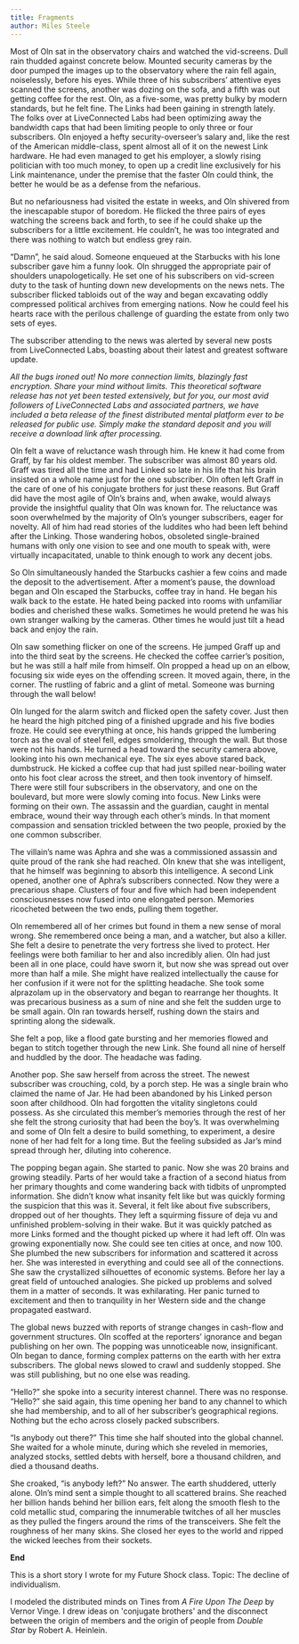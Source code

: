 ```yaml
---
title: Fragments
author: Miles Steele
---
```


Most of Oln sat in the observatory chairs and watched the vid-screens. Dull rain thudded against concrete below. Mounted security cameras by the door pumped the images up to the observatory where the rain fell again, noiselessly, before his eyes. While three of his subscribers’ attentive eyes scanned the screens, another was dozing on the sofa, and a fifth was out getting coffee for the rest. Oln, as a five-some, was pretty bulky by modern standards, but he felt fine. The Links had been gaining in strength lately. The folks over at LiveConnected Labs had been optimizing away the bandwidth caps that had been limiting people to only three or four subscribers. Oln enjoyed a hefty security-overseer’s salary and, like the rest of the American middle-class, spent almost all of it on the newest Link hardware. He had even managed to get his employer, a slowly rising politician with too much money, to open up a credit line exclusively for his Link maintenance, under the premise that the faster Oln could think, the better he would be as a defense from the nefarious.

But no nefariousness had visited the estate in weeks, and Oln shivered from the inescapable stupor of boredom. He flicked the three pairs of eyes watching the screens back and forth, to see if he could shake up the subscribers for a little excitement. He couldn’t, he was too integrated and there was nothing to watch but endless grey rain.

“Damn”, he said aloud. Someone enqueued at the Starbucks with his lone subscriber gave him a funny look. Oln shrugged the appropriate pair of shoulders unapologetically. He set one of his subscribers on vid-screen duty to the task of hunting down new developments on the news nets. The subscriber flicked tabloids out of the way and began excavating oddly compressed political archives from emerging nations. Now he could feel his hearts race with the perilous challenge of guarding the estate from only two sets of eyes.

The subscriber attending to the news was alerted by several new posts from LiveConnected Labs, boasting about their latest and greatest software update.

*All the bugs ironed out! No more connection limits, blazingly fast encryption. Share your mind without limits. This theoretical software release has not yet been tested extensively, but for you, our most avid followers of LiveConnected Labs and associated partners, we have included a beta release of the finest distributed mental platform ever to be released for public use. Simply make the standard deposit and you will receive a download link after processing.*

Oln felt a wave of reluctance wash through him. He knew it had come from Graff, by far his oldest member. The subscriber was almost 80 years old. Graff was tired all the time and had Linked so late in his life that his brain insisted on a whole name just for the one subscriber. Oln often left Graff in the care of one of his conjugate brothers for just these reasons. But Graff did have the most agile of Oln’s brains and, when awake, would always provide the insightful quality that Oln was known for. The reluctance was soon overwhelmed by the majority of Oln’s younger subscribers, eager for novelty. All of him had read stories of the luddites who had been left behind after the Linking. Those wandering hobos, obsoleted single-brained humans with only one vision to see and one mouth to speak with, were virtually incapacitated, unable to think enough to work any decent jobs.

So Oln simultaneously handed the Starbucks cashier a few coins and made the deposit to the advertisement. After a moment’s pause, the download began and Oln escaped the Starbucks, coffee tray in hand. He began his walk back to the estate. He hated being packed into rooms with unfamiliar bodies and cherished these walks. Sometimes he would pretend he was his own stranger walking by the cameras. Other times he would just tilt a head back and enjoy the rain.

Oln saw something flicker on one of the screens. He jumped Graff up and into the third seat by the screens. He checked the coffee carrier’s position, but he was still a half mile from himself. Oln propped a head up on an elbow, focusing six wide eyes on the offending screen. It moved again, there, in the corner. The rustling of fabric and a glint of metal. Someone was burning through the wall below!

Oln lunged for the alarm switch and flicked open the safety cover. Just then he heard the high pitched ping of a finished upgrade and his five bodies froze. He could see everything at once, his hands gripped the lumbering torch as the oval of steel fell, edges smoldering, through the wall. But those were not his hands. He turned a head toward the security camera above, looking into his own mechanical eye. The six eyes above stared back, dumbstruck. He kicked a coffee cup that had just spilled near-boiling water onto his foot clear across the street, and then took inventory of himself. There were still four subscribers in the observatory, and one on the boulevard, but more were slowly coming into focus. New Links were forming on their own. The assassin and the guardian, caught in mental embrace, wound their way through each other’s minds. In that moment compassion and sensation trickled between the two people, proxied by the one common subscriber.

The villain’s name was Aphra and she was a commissioned assassin and quite proud of the rank she had reached. Oln knew that she was intelligent, that he himself was beginning to absorb this intelligence. A second Link opened, another one of Aphra’s subscribers connected. Now they were a precarious shape. Clusters of four and five which had been independent consciousnesses now fused into one elongated person. Memories ricocheted between the two ends, pulling them together.

Oln remembered all of her crimes but found in them a new sense of moral wrong. She remembered once being a man, and a watcher, but also a killer. She felt a desire to penetrate the very fortress she lived to protect. Her feelings were both familiar to her and also incredibly alien. Oln had just been all in one place, could have sworn it, but now she was spread out over more than half a mile. She might have realized intellectually the cause for her confusion if it were not for the splitting headache. She took some alprazolam up in the observatory and began to rearrange her thoughts. It was precarious business as a sum of nine and she felt the sudden urge to be small again. Oln ran towards herself, rushing down the stairs and sprinting along the sidewalk.

She felt a pop, like a flood gate bursting and her memories flowed and began to stitch together through the new Link. She found all nine of herself and huddled by the door. The headache was fading.

Another pop. She saw herself from across the street. The newest subscriber was crouching, cold, by a porch step. He was a single brain who claimed the name of Jar. He had been abandoned by his Linked person soon after childhood. Oln had forgotten the vitality singletons could possess. As she circulated this member’s memories through the rest of her she felt the strong curiosity that had been the boy’s. It was overwhelming and some of Oln felt a desire to build something, to experiment, a desire none of her had felt for a long time. But the feeling subsided as Jar’s mind spread through her, diluting into coherence.

The popping began again. She started to panic. Now she was 20 brains and growing steadily. Parts of her would take a fraction of a second hiatus from her primary thoughts and come wandering back with tidbits of unprompted information. She didn’t know what insanity felt like but was quickly forming the suspicion that this was it. Several, it felt like about five subscribers, dropped out of her thoughts. They left a squirming fissure of deja vu and unfinished problem-solving in their wake. But it was quickly patched as more Links formed and the thought picked up where it had left off. Oln was growing exponentially now. She could see ten cities at once, and now 100. She plumbed the new subscribers for information and scattered it across her. She was interested in everything and could see all of the connections. She saw the crystallized silhouettes of economic systems. Before her lay a great field of untouched analogies. She picked up problems and solved them in a matter of seconds. It was exhilarating. Her panic turned to excitement and then to tranquility in her Western side and the change propagated eastward.

The global news buzzed with reports of strange changes in cash-flow and government structures. Oln scoffed at the reporters’ ignorance and began publishing on her own. The popping was unnoticeable now, insignificant. Oln began to dance, forming complex patterns on the earth with her extra subscribers. The global news slowed to crawl and suddenly stopped. She was still publishing, but no one else was reading.

“Hello?” she spoke into a security interest channel. There was no response. “Hello?” she said again, this time opening her band to any channel to which she had membership, and to all of her subscriber’s geographical regions. Nothing but the echo across closely packed subscribers.

“Is anybody out there?” This time she half shouted into the global channel. She waited for a whole minute, during which she reveled in memories, analyzed stocks, settled debts with herself, bore a thousand children, and died a thousand deaths.

She croaked, “is anybody left?” No answer. The earth shuddered, utterly alone. Oln’s mind sent a simple thought to all scattered brains. She reached her billion hands behind her billion ears, felt along the smooth flesh to the cold metallic stud, comparing the innumerable twitches of all her muscles as they pulled the fingers around the rims of the transceivers. She felt the roughness of her many skins. She closed her eyes to the world and ripped the wicked leeches from their sockets.

**End**

This is a short story I wrote for my Future Shock class.
Topic: The decline of individualism.

I modeled the distributed minds on Tines from *A Fire Upon The Deep* by Vernor Vinge. I drew ideas on 'conjugate brothers' and the disconnect between the origin of members and the origin of people from *Double Star* by Robert A. Heinlein.
